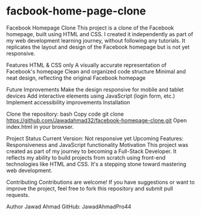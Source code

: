 # facbook-home-page-clone

Facebook Homepage Clone
This project is a clone of the Facebook homepage, built using HTML and CSS. I created it independently as part of my web development learning journey, without following any tutorials. It replicates the layout and design of the Facebook homepage but is not yet responsive.

Features
HTML & CSS only
A visually accurate representation of Facebook's homepage
Clean and organized code structure
Minimal and neat design, reflecting the original Facebook homepage

Future Improvements
Make the design responsive for mobile and tablet devices
Add interactive elements using JavaScript (login form, etc.)
Implement accessibility improvements
Installation

Clone the repository:
bash
Copy code
git clone https://github.com/Jawadahmad32/facebook-homepage-clone.git
Open index.html in your browser.

Project Status
Current Version: Not responsive yet
Upcoming Features: Responsiveness and JavaScript functionality
Motivation
This project was created as part of my journey to becoming a Full-Stack Developer. It reflects my ability to build projects from scratch using front-end technologies like HTML and CSS. It's a stepping stone toward mastering web development.

Contributing
Contributions are welcome! If you have suggestions or want to improve the project, feel free to fork this repository and submit pull requests.

Author
Jawad Ahmad
GitHub: JawadAhmadPro44
